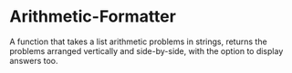 # Arithmetic-Formatter
A function that takes a list arithmetic problems in strings, returns the problems arranged vertically and side-by-side, with the option to display answers too.
